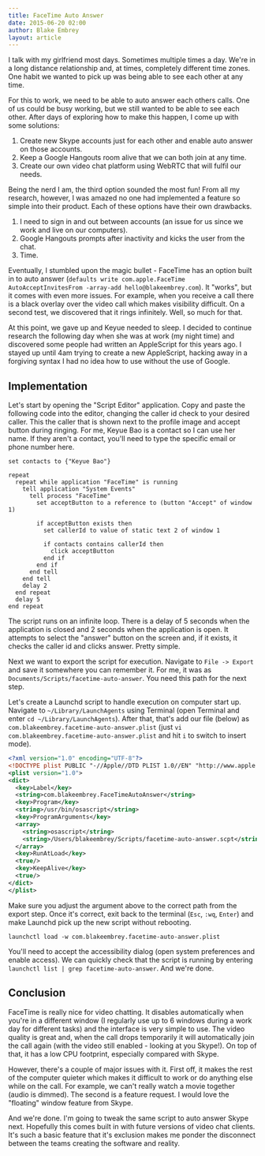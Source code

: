 ```yaml
---
title: FaceTime Auto Answer
date: 2015-06-20 02:00
author: Blake Embrey
layout: article
---
```


I talk with my girlfriend most days. Sometimes multiple times a day. We're in a long distance relationship and, at times, completely different time zones. One habit we wanted to pick up was being able to see each other at any time.

For this to work, we need to be able to auto answer each others calls. One of us could be busy working, but we still wanted to be able to see each other. After days of exploring how to make this happen, I come up with some solutions:

1. Create new Skype accounts just for each other and enable auto answer on those accounts.
2. Keep a Google Hangouts room alive that we can both join at any time.
3. Create our own video chat platform using WebRTC that will fulfil our needs.

Being the nerd I am, the third option sounded the most fun! From all my research, however, I was amazed no one had implemented a feature so simple into their product. Each of these options have their own drawbacks.

1. I need to sign in and out between accounts (an issue for us since we work and live on our computers).
2. Google Hangouts prompts after inactivity and kicks the user from the chat.
3. Time.

Eventually, I stumbled upon the magic bullet - FaceTime has an option built in to auto answer (`defaults write com.apple.FaceTime AutoAcceptInvitesFrom -array-add hello@blakeembrey.com`). It "works", but it comes with even more issues. For example, when you receive a call there is a black overlay over the video call which makes visibility difficult. On a second test, we discovered that it rings infinitely. Well, so much for that.

At this point, we gave up and Keyue needed to sleep. I decided to continue research the following day when she was at work (my night time) and discovered some people had written an AppleScript for this years ago. I stayed up until 4am trying to create a new AppleScript, hacking away in a forgiving syntax I had no idea how to use without the use of Google.

## Implementation

Let's start by opening the "Script Editor" application. Copy and paste the following code into the editor, changing the caller id check to your desired caller. This the caller that is shown next to the profile image and accept button during ringing. For me, Keyue Bao is a contact so I can use her name. If they aren't a contact, you'll need to type the specific email or phone number here.

```applescript
set contacts to {"Keyue Bao"}

repeat
  repeat while application "FaceTime" is running
    tell application "System Events"
      tell process "FaceTime"
        set acceptButton to a reference to (button "Accept" of window 1)

        if acceptButton exists then
          set callerId to value of static text 2 of window 1

          if contacts contains callerId then
            click acceptButton
          end if
        end if
      end tell
    end tell
    delay 2
  end repeat
  delay 5
end repeat
```

The script runs on an infinite loop. There is a delay of 5 seconds when the application is closed and 2 seconds when the application is open. It attempts to select the "answer" button on the screen and, if it exists, it checks the caller id and clicks answer. Pretty simple.

Next we want to export the script for execution. Navigate to `File -> Export` and save it somewhere you can remember it. For me, it was as `Documents/Scripts/facetime-auto-answer`. You need this path for the next step.

Let's create a Launchd script to handle execution on computer start up. Navigate to `~/Library/LaunchAgents` using Terminal (open Terminal and enter `cd ~/Library/LaunchAgents`). After that, that's add our file (below) as `com.blakeembrey.facetime-auto-answer.plist` (just `vi com.blakeembrey.facetime-auto-answer.plist` and hit `i` to switch to insert mode).

```xml
<?xml version="1.0" encoding="UTF-8"?>
<!DOCTYPE plist PUBLIC "-//Apple//DTD PLIST 1.0//EN" "http://www.apple.com/DTDs/PropertyList-1.0.dtd">
<plist version="1.0">
<dict>
  <key>Label</key>
  <string>com.blakeembrey.FaceTimeAutoAnswer</string>
  <key>Program</key>
  <string>/usr/bin/osascript</string>
  <key>ProgramArguments</key>
  <array>
    <string>osascript</string>
    <string>/Users/blakeembrey/Scripts/facetime-auto-answer.scpt</string>
  </array>
  <key>RunAtLoad</key>
  <true/>
  <key>KeepAlive</key>
  <true/>
</dict>
</plist>
```

Make sure you adjust the argument above to the correct path from the export step. Once it's correct, exit back to the terminal (`Esc`, `:wq`, `Enter`) and make Launchd pick up the new script without rebooting.

```
launchctl load -w com.blakeembrey.facetime-auto-answer.plist
```

You'll need to accept the accessibility dialog (open system preferences and enable access). We can quickly check that the script is running by entering `launchctl list | grep facetime-auto-answer`. And we're done.

## Conclusion

FaceTime is really nice for video chatting. It disables automatically when you're in a different window (I regularly use up to 6 windows during a work day for different tasks) and the interface is very simple to use. The video quality is great and, when the call drops temporarily it will automatically join the call again (with the video still enabled - looking at you Skype!). On top of that, it has a low CPU footprint, especially compared with Skype.

However, there's a couple of major issues with it. First off, it makes the rest of the computer quieter which makes it difficult to work or do anything else while on the call. For example, we can't really watch a movie together (audio is dimmed). The second is a feature request. I would love the "floating" window feature from Skype.

And we're done. I'm going to tweak the same script to auto answer Skype next. Hopefully this comes built in with future versions of video chat clients. It's such a basic feature that it's exclusion makes me ponder the disconnect between the teams creating the software and reality.

